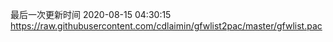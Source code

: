 最后一次更新时间 2020-08-15 04:30:15
https://raw.githubusercontent.com/cdlaimin/gfwlist2pac/master/gfwlist.pac

